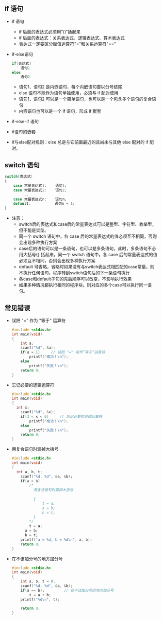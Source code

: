 ## if 语句

- if 语句

  - if 后面的表达式必须用”()“括起来
  - if 后面的表达式：关系表达式、逻辑表达式、算术表达式
  - 表达式一定要区分赋值运算符"="和关系运算符"=="

- if-else语句

  ```c
  if(表达式)
      语句1
  else
      语句2
  ```

  - 语句1、语句2 是内嵌语句，每个内嵌语句要以分号结尾
  - else 语句不能作为语句单独使用，必须与 if 配对使用
  - 语句1、语句2 可以是一个简单语句，也可以是一个包含多个语句的复合语句
  - 内嵌语句也可以是一个 if 语句，形成 if 嵌套

- if-else-if 语句

- if语句的嵌套

- if与else配对规则：else 总是与它前面最近的且尚未与其他 else 配对的 if 配对。

## switch 语句

```c
switch(表达式)
{
    case 常量表达式1:	语句1;
    case 常量表达式2:	语句2;
        ...
    case 常量表达式n:	语句n;
    default:		   语句n + 1;
}
```

- 注意：
  - switch后的表达式和case后的常量表达式可以是整型、字符型、枚举型，但不能是实型。
  - 同一个 switch 语句中，各 case 后的常量表达式的值必须互不相同，否则会出现多种执行方案
  - case后的语句可以是一条语句，也可以是多条语句。此时，多条语句不必用大括号{} 括起来。同一个 switch 语句中，各 case 后的常量表达式的值必须互不相同，否则会出现多种执行方案
  - default 可省略，省略时如果没有与switch表达式相匹配的case常量，则不执行任何语句，程序转到switch语句后的下一条语句执行
  - 各case和default子句的先后顺序可以改变，不影响执行效果
  - 如果多种情况都执行相同的程序块，则对应的多个case可以执行同一语句。


## 常见错误

- 误把 "=" 作为 "等于" 运算符

  ```c
  #include <stdio.h>
  int main(void)
  {
      int a;
      scanf("%d", &a);
      if(a = 1)		// 误把 "=" 用作”等于“运算符
          printf("成功！\n");
      else
          printf("失败！\n");
      return 0;
  }
  ```

- 忘记必要的逻辑运算符

  ```c
  #include <stdio.h>
  int main(void)
  {
  	int x;
      scanf("%d", &x);
      if(3 < x < 6)		// 忘记必要的逻辑运算符
          printf("成功！\n");
      else
          printf("失败！\n");
      return 0;
  }
  ```

- 用复合语句时漏掉大括号

  ```c
  #include <stdio.h>
  int main(void)
  {
  	int a, b, t;
      scanf("%d, %d", &a, &b);
      if(a > b)	
          /* 
          	用复合语句时漏掉大括号
          	
          	{
          	    t = a;
      			a = b;
      			b = t;
          	}
          */
          t = a;
      	a = b;
      	b = t;
      printf("a = %d, b = %d\n", a, b);
      return 0;
  }
  ```

- 在不该加分号的地方加分号

    ```c
    #include <stdio.h>
    int main(void)
    {
        int a, b, t = 0;
        scanf("%d, %d", &a, &b);
        if(a == b);			// 在不该加分号的地方加分号
            t = a + b;
        printf("%d\n", t);
        
        return 0;
    }
    ```

